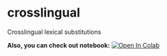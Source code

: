 # crosslingual
Crosslingual lexical substitutions

__Also, you can check out notebook:__ 
[![Open In Colab](https://colab.research.google.com/assets/colab-badge.svg)](https://colab.research.google.com/drive/1tSX2edd3IuYY-9iFY9D0_N6NJuoqfhRT?authuser=1&hl=en#scrollTo=08DZDDd4rNod)